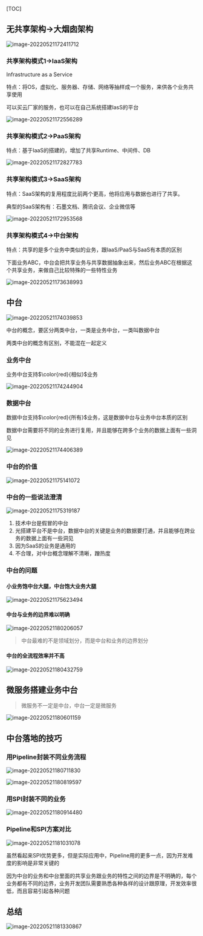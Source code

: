  

[TOC]

## 无共享架构->大烟囱架构

 ![image-20220521172411712](static/images/image-20220521172411712.png)

### 共享架构模式1->IaaS架构

Infrastructure  as a Service

特点：将OS，虚拟化、服务器、存储、网络等抽样成一个服务，来供各个业务共享使用

可以买云厂家的服务，也可以在自己系统搭建IasS的平台

![image-20220521172556289](static/images/image-20220521172556289.png)

### 共享架构模式2->PaaS架构

特点：基于IaaS的搭建的，增加了共享Runtime、中间件、DB

![image-20220521172827783](static/images/image-20220521172827783.png)

### 共享架构模式3->SaaS架构

特点：SaaS架构的复用程度比前两个更高，他将应用与数据也进行了共享。

典型的SaaS架构有：石墨文档、腾讯会议、企业微信等

![image-20220521172953568](static/images/image-20220521172953568.png)

### 共享架构模式4->中台架构

特点：共享的是多个业务中类似的业务，跟IaaS/PaaS与SaaS有本质的区别

下面业务ABC，中台会把共享业务与共享数据抽象出来，然后业务ABC在根据这个共享业务，来做自己比较特殊的一些特性业务

![image-20220521173638993](static/images/image-20220521173638993.png)

## 中台

![image-20220521174039853](static/images/image-20220521174039853.png)

中台的概念，要区分两类中台，一类是业务中台，一类叫数据中台

两类中台的概念有区别，不能混在一起定义

### 业务中台

业务中台支持$\color{red}{相似}$业务

![image-20220521174244904](static/images/image-20220521174244904.png)

### 数据中台

数据中台支持$\color{red}{所有}$业务，这是数据中台与业务中台本质的区别

数据中台需要将不同的业务进行复用，并且能够在跨多个业务的数据上面有一些洞见

![image-20220521174406389](static/images/image-20220521174406389.png)

### 中台的价值

![image-20220521175141072](static/images/image-20220521175141072.png)

### 中台的一些说法澄清

 ![image-20220521175319187](static/images/image-20220521175319187.png)

1. 技术中台是假冒的中台
2. 光搭建平台不是中台，数据中台的关键是业务的数据要打通，并且能够在跨业务的数据上面有一些洞见
3. 因为SaaS的业务是通用的
4. 不合理，对中台概念理解不清晰，蹭热度

### 中台的问题

#### 小业务饱中台大腿，中台饱大业务大腿  

![image-20220521175623494](static/images/image-20220521175623494.png)

#### 中台与业务的边界难以明确

![image-20220521180206057](static/images/image-20220521180206057.png)

> 中台最难的不是领域划分，而是中台和业务的边界划分

#### 中台的全流程效率并不高

![image-20220521180432759](static/images/image-20220521180432759.png)

## 微服务搭建业务中台

> 微服务不一定是中台，中台一定是微服务

![image-20220521180601159](static/images/image-20220521180601159.png)

## 中台落地的技巧

### 用Pipeline封装不同业务流程

![image-20220521180711830](static/images/image-20220521180711830.png)

![image-20220521180819597](static/images/image-20220521180819597.png)

### 用SPI封装不同的业务

![image-20220521180914480](static/images/image-20220521180914480.png)

### Pipeline和SPI方案对比

 ![image-20220521181031078](static/images/image-20220521181031078.png)

虽然看起来SPI优势更多，但是实际应用中，Pipeline用的更多一点，因为开发难度的影响是非常关键的

因为中台的业务和中台里面的共享业务跟业务的特性之间的边界是不明确的，每个业务都有不同的边界，业务开发团队需要熟悉各种各样的设计跟原理，开发效率很低，而且容易引起各种问题

## 总结

![image-20220521181330867](static/images/image-20220521181330867.png)
